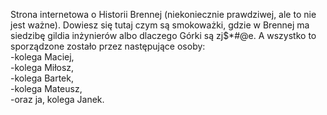 Strona internetowa o Historii Brennej (niekoniecznie prawdziwej, ale to nie jest ważne). Dowiesz się tutaj czym są smokoważki, gdzie w Brennej ma siedzibę gildia inżynierów albo dlaczego Górki są zj$*#@e. A wszystko to sporządzone zostało przez następujące osoby:  
-kolega Maciej,  
-kolega Miłosz,  
-kolega Bartek,  
-kolega Mateusz,  
-oraz ja, kolega Janek.  